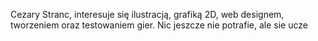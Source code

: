  Cezary Stranc, interesuje się ilustracją, grafiką 2D, web designem, tworzeniem oraz testowaniem gier.  Nic jeszcze nie potrafie, ale sie ucze
